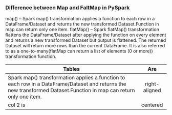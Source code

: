 
### Difference between Map and FaltMap in PySpark

map() – Spark map() transformation applies a function to each row in a DataFrame/Dataset and returns the new transformed Dataset.Function in map can return only one item.
flatMap() – Spark flatMap() transformation flattens the DataFrame/Dataset after applying the function on every element and returns a new transformed Dataset but output is flattened. 
The returned Dataset will return more rows than the current DataFrame. It is also referred to as a one-to-many(flatMap can return a list of elements (0 or more)) transformation function.

| Tables        | Are           | 
| ------------- |:-------------:| 
| Spark map() transformation applies a function to each row in a DataFrame/Dataset and returns the new transformed Dataset.Function in map can return only one item.      | right-aligned | 
| col 2 is      | centered      |   
 
                                                    
                                                                                                 
